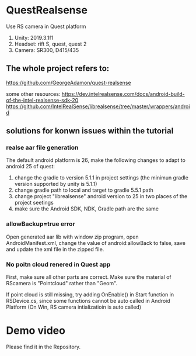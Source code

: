 # QuestRealsense
 Use RS camera in Quest platform

1. Unity: 2019.3.1f1
2. Headset: rift S, quest, quest 2
3. Camera: SR300, D415/435

## The whole project refers to:
https://github.com/GeorgeAdamon/quest-realsense

some other resources:
https://dev.intelrealsense.com/docs/android-build-of-the-intel-realsense-sdk-20
https://github.com/IntelRealSense/librealsense/tree/master/wrappers/android


## solutions for konwn issues within the tutorial

### realse aar file generation
The default android platform is 26, make the following changes to adapt to android 25 of quest:
1. change the gradle to version 5.1.1 in project settings (the minimun gradle version supported by unity is 5.1.1)
2. change gradle path to local and target to gradle 5.5.1 path
3. change project "librealsense" android version to 25 in two places of the project seetings
4. make sure the Android SDK, NDK, Gradle path are the same



### allowBackup=true error
Open generated aar lib with window zip program, open AndroidManifest.xml, change the value of android:allowBack to false, save and update the xml file in the zipped file.


### No poitn cloud renered in Quest app
First, make sure all other parts are correct. Make sure the material of RScamera is "Pointcloud" rather than "Geom".

If point cloud is still missing, try adding OnEnable() in Start function in RSDevice.cs, since some functions cannot be auto called in Android Platform (On Win, RS camera intializatioin is auto called)


# Demo video
Please find it in the Repository.





